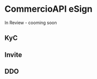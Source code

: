 
# CommercioAPI eSign

<!-- npm run docs:serve  -->

<!-- https://lcd-testnet.commercio.network/docs/did:com:1ug9j7hgaxu6mvfu2kgfdt3hqxn4mrwuztxc7nu/received -->


In Review  - cooming soon

## KyC


## Invite


## DDO